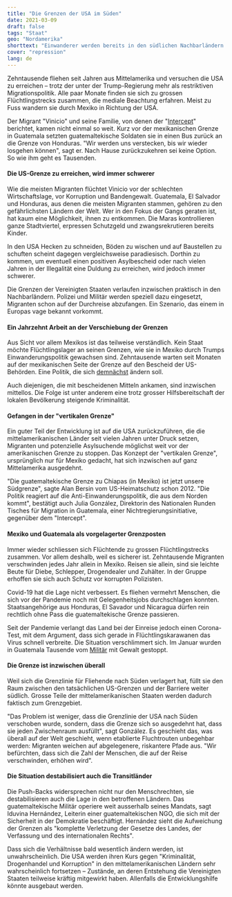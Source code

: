 ```yaml
---
title: "Die Grenzen der USA im Süden"
date: 2021-03-09
draft: false
tags: "Staat"
geo: "Nordamerika"
shorttext: "Einwanderer werden bereits in den südlichen Nachbarländern der USA gestoppt. Die Politik der vertikalen Grenze geht weit zurück."
cover: "repression"
lang: de
---
```


Zehntausende fliehen seit Jahren aus Mittelamerika und versuchen die USA zu erreichen – trotz der unter der Trump-Regierung mehr als restriktiven Migrationspolitik. Alle paar Monate finden sie sich zu grossen Flüchtlingstrecks zusammen, die mediale Beachtung erfahren. Meist zu Fuss wandern sie durch Mexiko in Richtung der USA.

Der Migrant "Vinicio" und seine Familie, von denen der "[Intercept](https://theintercept.com/2021/02/02/honduran-migrant-caravan-vertical-border-guatemala/ "A HONDURAN MIGRANT CARAVAN COLLIDES WITH THE U.S. VERTICAL BORDER IN GUATEMALA")" berichtet, kamen nicht einmal so weit. Kurz vor der mexikanischen Grenze in Guatemala setzten guatemaltekische Soldaten sie in einen Bus zurück an die Grenze von Honduras. "Wir werden uns verstecken, bis wir wieder losgehen können", sagt er. Nach Hause zurückzukehren sei keine Option. So wie ihm geht es Tausenden.

####  Die US-Grenze zu erreichen, wird immer schwerer

Wie die meisten Migranten flüchtet Vinicio vor der schlechten Wirtschaftslage, vor Korruption und Bandengewalt. Guatemala, El Salvador und Honduras, aus denen die meisten Migranten stammen, gehören zu den gefährlichsten Ländern der Welt. Wer in den Fokus der Gangs geraten ist, hat kaum eine Möglichkeit, ihnen zu entkommen. Die Maras kontrollieren ganze Stadtviertel, erpressen Schutzgeld und zwangsrekrutieren bereits Kinder.

In den USA Hecken zu schneiden, Böden zu wischen und auf Baustellen zu schuften scheint dagegen vergleichsweise paradiesisch. Dorthin zu kommen, um eventuell einen positiven Asylbescheid oder nach vielen Jahren in der Illegalität eine Duldung zu erreichen, wird jedoch immer schwerer.

Die Grenzen der Vereinigten Staaten verlaufen inzwischen praktisch in den Nachbarländern. Polizei und Militär werden speziell dazu eingesetzt, Migranten schon auf der Durchreise abzufangen. Ein Szenario, das einem in Europas vage bekannt vorkommt.  

####  Ein Jahrzehnt Arbeit an der Verschiebung der Grenzen

Aus Sicht vor allem Mexikos ist das teilweise verständlich. Kein Staat möchte Flüchtlingslager an seinen Grenzen, wie sie in Mexiko durch Trumps Einwanderungspolitik gewachsen sind. Zehntausende warten seit Monaten auf der mexikanischen Seite der Grenze auf den Bescheid der US-Behörden. Eine Politik, die sich [demnächst](https://www.n-tv.de/politik/Fluechtlinge-warten-auf-Einlass-in-die-USA-article22374677.html "Flüchtlinge warten auf Einlass in die USA") ändern soll.

Auch diejenigen, die mit bescheidenen Mitteln ankamen, sind inzwischen mittellos. Die Folge ist unter anderem eine trotz grosser Hilfsbereitschaft der lokalen Bevölkerung steigende Kriminalität.

#### Gefangen in der "vertikalen Grenze"

Ein guter Teil der Entwicklung ist auf die USA zurückzuführen, die die mittelamerikanischen Länder seit vielen Jahren unter Druck setzen, Migranten und potenzielle Asylsuchende möglichst weit vor der amerikanischen Grenze zu stoppen. Das Konzept der "vertikalen Grenze", ursprünglich nur für Mexiko gedacht, hat sich inzwischen auf ganz Mittelamerika ausgedehnt.

"Die guatemaltekische Grenze zu Chiapas (in Mexiko) ist jetzt unsere Südgrenze", sagte Alan Bersin vom US-Heimatschutz schon 2012. "Die Politik reagiert auf die Anti-Einwanderungspolitik, die aus dem Norden kommt", bestätigt auch Julia González, Direktorin des Nationalen Runden Tisches für Migration in Guatemala, einer Nichtregierungsinitiative, gegenüber dem "Intercept".

#### Mexiko und Guatemala als vorgelagerter Grenzposten

Immer wieder schliessen sich Flüchtende zu grossen Flüchtlingstrecks zusammen. Vor allem deshalb, weil es sicherer ist. Zehntausende Migranten verschwinden jedes Jahr allein in Mexiko. Reisen sie allein, sind sie leichte Beute für Diebe, Schlepper, Drogendealer und Zuhälter. In der Gruppe erhoffen sie sich auch Schutz vor korrupten Polizisten.

Covid-19 hat die Lage nicht verbessert. Es fliehen vermehrt Menschen, die sich vor der Pandemie noch mit Gelegenheitsjobs durchschlagen konnten. Staatsangehörige aus Honduras, El Savador und Nicaragua dürfen rein rechtlich ohne Pass die guatemaltekische Grenze passieren.

Seit der Pandemie verlangt das Land bei der Einreise jedoch einen Corona-Test, mit dem Argument, dass sich gerade in Flüchtlingskarawanen das Virus schnell verbreite. Die Situation verschlimmert sich. Im Januar wurden in Guatemala Tausende vom [Militär](https://www.tagesschau.de/ausland/amerika/honduras-guatemala-karawane-101.html "Flüchtlinge mit Gewalt gestoppt") mit Gewalt gestoppt.

#### Die Grenze ist inzwischen überall

Weil sich die Grenzlinie für Fliehende nach Süden verlagert hat, füllt sie den Raum zwischen den tatsächlichen US-Grenzen und der Barriere weiter südlich. Grosse Teile der mittelamerikanischen Staaten werden dadurch faktisch zum Grenzgebiet.

"Das Problem ist weniger, dass die Grenzlinie der USA nach Süden verschoben wurde, sondern, dass die Grenze sich so ausgedehnt hat, dass sie jeden Zwischenraum ausfüllt", sagt González. Es geschieht das, was überall auf der Welt geschieht, wenn etablierte Fluchtrouten unbegehbar werden: Migranten weichen auf abgelegenere, riskantere Pfade aus. "Wir befürchten, dass sich die Zahl der Menschen, die auf der Reise verschwinden, erhöhen wird".

#### Die Situation destabilisiert auch die Transitländer

Die Push-Backs widersprechen nicht nur den Menschrechten, sie destabilisieren auch die Lage in den betroffenen Ländern. Das guatemaltekische Militär operiere weit ausserhalb seines Mandats, sagt Iduvina Hernández, Leiterin einer guatemaltekischen NGO, die sich mit der Sicherheit in der Demokratie beschäftigt. Hernández sieht die Aufweichung der Grenzen als "komplette Verletzung der Gesetze des Landes, der Verfassung und des internationalen Rechts".

Dass sich die Verhältnisse bald wesentlich ändern werden, ist unwahrscheinlich. Die USA werden ihren Kurs gegen "Kriminalität, Drogenhandel und Korruption" in den mittelamerikanischen Ländern sehr wahrscheinlich fortsetzen – Zustände, an deren Entstehung die Vereinigten Staaten teilweise kräftig mitgewirkt haben. Allenfalls die Entwicklungshilfe könnte ausgebaut werden.
